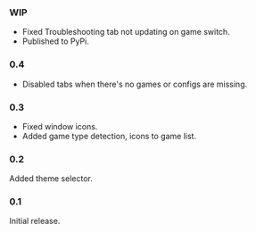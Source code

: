 ### WIP
- Fixed Troubleshooting tab not updating on game switch.
- Published to PyPi.

### 0.4
- Disabled tabs when there's no games or configs are missing.

### 0.3
- Fixed window icons.
- Added game type detection, icons to game list.

### 0.2
Added theme selector.

### 0.1
Initial release.

